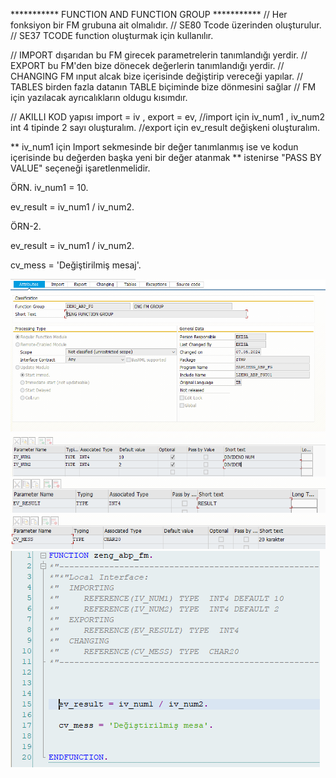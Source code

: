 *********** FUNCTION AND FUNCTION GROUP *********** 
// Her fonksiyon bir FM grubuna ait olmalıdır.
// SE80 Tcode üzerinden oluşturulur.
// SE37 TCODE function oluşturmak için kullanılır.

// IMPORT dışarıdan bu FM girecek parametrelerin tanımlandığı yerdir.
// EXPORT bu FM'den bize dönecek değerlerin tanımlandığı yerdir.
// CHANGING FM ınput alcak bize içerisinde değiştirip vereceği yapılar.
// TABLES birden fazla datanın TABLE biçiminde bize dönmesini sağlar
// FM için yazılacak ayrıcalıkların oldugu kısımdır.

// AKILLI KOD yapısı import = iv , export = ev,
//import için iv_num1 , iv_num2 int 4 tipinde 2 sayı oluşturalım. 
//export için ev_result değişkeni oluşturalım.

** iv_num1 için Import sekmesinde bir değer tanımlanmış ise ve kodun içerisinde bu değerden başka yeni bir değer atanmak
** istenirse "PASS BY VALUE" seçeneği işaretlenmelidir.

ÖRN.
iv_num1 = 10.

ev_result = iv_num1 / iv_num2.

ÖRN-2.

  ev_result = iv_num1 / iv_num2.

  cv_mess = 'Değiştirilmiş mesaj'.

![SE37](https://github.com/enginksaa/ABAP/blob/main/ABAP_Notes/FM_FMGRP/FM_ATTRIBUTES.png)
![SE37](https://github.com/enginksaa/ABAP/blob/main/ABAP_Notes/FM_FMGRP/FM_IMPORT.png)
![SE37](https://github.com/enginksaa/ABAP/blob/main/ABAP_Notes/FM_FMGRP/FM_EXPORT.png)
![SE37](https://github.com/enginksaa/ABAP/blob/main/ABAP_Notes/FM_FMGRP/FM_CHANGING.png)
![SE37](https://github.com/enginksaa/ABAP/blob/main/ABAP_Notes/FM_FMGRP/FM_SOURCECODE.png)


